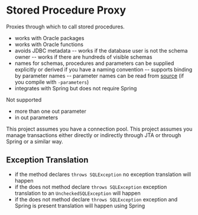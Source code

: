 Stored Procedure Proxy
======================

Proxies through which to call stored procedures.

- works with Oracle packages
- works with Oracle functions
- avoids JDBC metadata
-- works if the database user is not the schema owner
-- works if there are hundreds of visible schemas
- names for schemas, procedures and parameters can be supplied explicitly or derived if you have a naming convention
-- supports binding by parameter names
-- parameter names can be read from [source](https://docs.oracle.com/javase/tutorial/reflect/member/methodparameterreflection.html) (if you compile with `-parameters`)
- integrates with Spring but does not require Spring

Not supported

 - more than one out parameter
 - in out parameters

This project assumes you have a connection pool.
This project assumes you manage transactions either directly or indirectly through JTA or through Spring or a similar way.

Exception Translation
---------------------
- if the method declares `throws SQLException` no exception translation will happen
- if the does not method declare `throws SQLException` exception translation to an `UncheckedSQLException` will happen
- if the does not method declare `throws SQLException` exception and Spring is present translation will happen using Spring



